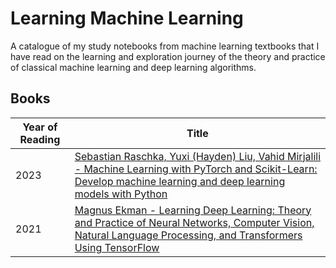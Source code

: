 # Learning Machine Learning

A catalogue of my study notebooks from machine learning textbooks that I have read on the learning and exploration journey of the theory and practice of classical machine learning and deep learning algorithms.

## Books
Year of Reading | Title
--- | ---
2023 | [Sebastian Raschka, Yuxi (Hayden) Liu, Vahid Mirjalili -  Machine Learning with PyTorch and Scikit-Learn: Develop machine learning and deep learning models with Python](./machine_learning_with_pytorch_and_scikit_learn)
2021 | [Magnus Ekman - Learning Deep Learning: Theory and Practice of Neural Networks, Computer Vision, Natural Language Processing, and Transformers Using TensorFlow](./learning_deep_learning)

